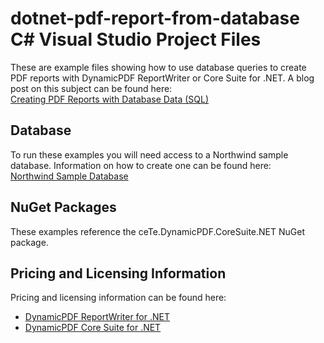 # dotnet-pdf-report-from-database C# Visual Studio Project Files
These are example files showing how to use database queries to create PDF
reports with DynamicPDF ReportWriter or Core Suite for
.NET. A blog post on this subject can be found here:  
[Creating PDF Reports with Database Data (SQL)](https://www.dynamicpdf.com/Blog/post/2019/07/11/Creating-PDF-Reports-with-Database-Data-SQL.aspx)

## Database
To run these examples you will need access to a Northwind sample database.
Information on how to create one can be found here:  
[Northwind Sample Database](https://github.com/microsoft/sql-server-samples/tree/master/samples/databases/northwind-pubs)

## NuGet Packages
These examples reference the ceTe.DynamicPDF.CoreSuite.NET NuGet package.

## Pricing and Licensing Information

Pricing and licensing information can be found here:  
* [DynamicPDF ReportWriter for .NET](https://www.dynamicpdf.com/Reports-PDF-.NET.aspx?tab=pricing)  
* [DynamicPDF Core Suite for .NET](https://www.dynamicpdf.com/PDF-Suite-.NET.aspx?tab=pricing)
